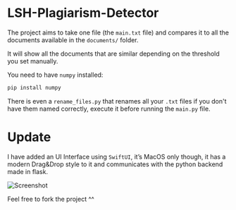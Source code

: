 # LSH-Plagiarism-Detector
The project aims to take one file (the `main.txt` file) and compares it to all the documents available in the `documents/` folder.

It will show all the documents that are similar depending on the threshold you set manually.

You need to have `numpy` installed:

```sh
pip install numpy
```

There is even a `rename_files.py` that renames all your `.txt` files if you don't have them named correctly, execute it before running the `main.py` file.

# Update
I have added an UI Interface using `SwiftUI`, it’s MacOS only though, it has a modern Drag&Drop style to it and communicates with the python backend made in flask.

![Screenshot](./images/Screenshot.png "Screenshot")

Feel free to fork the project ^^